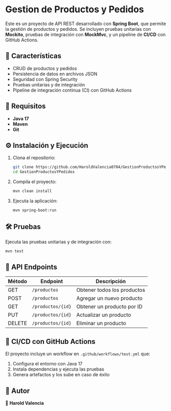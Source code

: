 # Gestion de Productos y Pedidos

Este es un proyecto de API REST desarrollado con **Spring Boot**, que permite la gestión de productos y pedidos. Se incluyen pruebas unitarias con **Mockito**, pruebas de integración con **MockMvc**, y un pipeline de **CI/CD** con GitHub Actions.

## 📌 Características
- CRUD de productos y pedidos
- Persistencia de datos en archivos JSON
- Seguridad con Spring Security
- Pruebas unitarias y de integración
- Pipeline de integración continua (CI) con GitHub Actions

## 🚀 Requisitos
- **Java 17**
- **Maven**
- **Git**

## ⚙️ Instalación y Ejecución
1. Clona el repositorio:
   ```bash
   git clone https://github.com/HaroldValencia0704/GestionProductosYPedidos.git
   cd GestionProductosYPedidos
   ```
2. Compila el proyecto:
   ```bash
   mvn clean install
   ```
3. Ejecuta la aplicación:
   ```bash
   mvn spring-boot:run
   ```

## 🛠️ Pruebas
Ejecuta las pruebas unitarias y de integración con:
```bash
mvn test
```

## 📄 API Endpoints
| Método | Endpoint          | Descripción                   |
|--------|------------------|-------------------------------|
| GET    | `/productos`     | Obtener todos los productos  |
| POST   | `/productos`     | Agregar un nuevo producto    |
| GET    | `/productos/{id}` | Obtener un producto por ID   |
| PUT    | `/productos/{id}` | Actualizar un producto       |
| DELETE | `/productos/{id}` | Eliminar un producto         |

## 🔄 CI/CD con GitHub Actions
El proyecto incluye un workflow en `.github/workflows/test.yml` que:
1. Configura el entorno con Java 17
2. Instala dependencias y ejecuta las pruebas
3. Genera artefactos y los sube en caso de éxito

## 📌 Autor
👤 **Harold Valencia**

